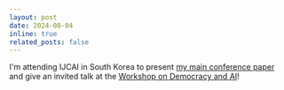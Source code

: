 ```yaml
---
layout: post
date: 2024-08-04
inline: true
related_posts: false
---
```


I'm attending IJCAI in South Korea to present <a href="https://benarmstrong.ca/assets/pdf/IJCAI2024-Optimizing-Viscous-Democracy.pdf"> my main conference paper</a> and give an invited talk at the <a href="https://sites.google.com/view/democrai2024/home/">Workshop on Democracy and AI</a>!


